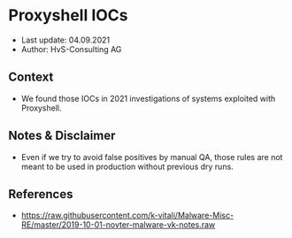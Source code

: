 # Proxyshell IOCs
- Last update: 04.09.2021
- Author: HvS-Consulting AG

## Context
- We found those IOCs in 2021 investigations of systems exploited with Proxyshell.

## Notes & Disclaimer
- Even if we try to avoid false positives by manual QA, those rules are not meant to be used in production without previous dry runs.

## References
- https://raw.githubusercontent.com/k-vitali/Malware-Misc-RE/master/2019-10-01-novter-malware-vk-notes.raw